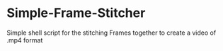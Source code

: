 # Simple-Frame-Stitcher
Simple shell script for the stitching Frames together to create a video of .mp4 format
